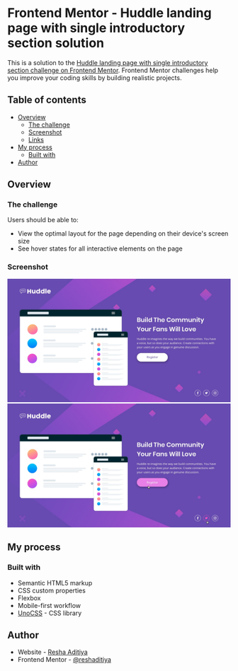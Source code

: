 # Frontend Mentor - Huddle landing page with single introductory section solution

This is a solution to the [Huddle landing page with single introductory section challenge on Frontend Mentor](https://www.frontendmentor.io/challenges/huddle-landing-page-with-a-single-introductory-section-B_2Wvxgi0). Frontend Mentor challenges help you improve your coding skills by building realistic projects. 

## Table of contents

- [Overview](#overview)
  - [The challenge](#the-challenge)
  - [Screenshot](#screenshot)
  - [Links](#links)
- [My process](#my-process)
  - [Built with](#built-with)
- [Author](#author)

## Overview

### The challenge

Users should be able to:

- View the optimal layout for the page depending on their device's screen size
- See hover states for all interactive elements on the page

### Screenshot

![](./design/desktop-design.jpg)
![](./design/active-states.jpg)

## My process

### Built with

- Semantic HTML5 markup
- CSS custom properties
- Flexbox
- Mobile-first workflow
- [UnoCSS](https://unocss.dev/) - CSS library

## Author

- Website - [Resha Aditiya](https://reshaditiya.com)
- Frontend Mentor - [@reshaditiya](https://www.frontendmentor.io/profile/reshaditiya)